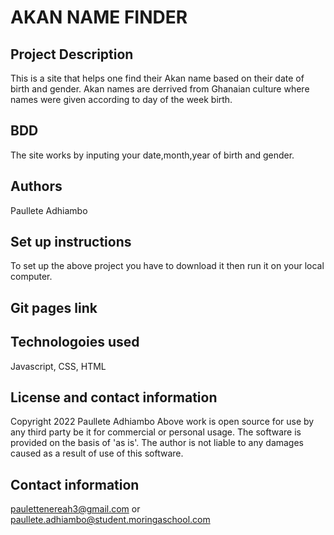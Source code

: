 # AKAN NAME FINDER
## Project Description
This is a site that helps one find their Akan name based on their date of birth and gender. Akan names are derrived from Ghanaian culture where names were given according to day of the week birth.
## BDD
The site works by inputing your date,month,year of birth and gender.
## Authors
Paullete Adhiambo
## Set up instructions
To set up the above project you have to download it then run it on your local computer.
## Git pages link
## Technologoies  used
Javascript, CSS, HTML
## License and contact information
Copyright 2022 Paullete Adhiambo Above work is open source for use by any third party be it for commercial or personal usage. The software is provided on the basis of 'as is'. The author is not liable to any damages caused as a result of use of this software.
## Contact information
paulettenereah3@gmail.com or paullete.adhiambo@student.moringaschool.com
